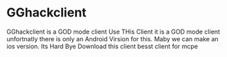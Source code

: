 # GGhackclient
GGhackclient is a GOD mode client
Use THis Client it is a GOD mode client unfortnatly there is only an Android Virsion for this.
Maby we can make an ios version.
Its Hard
Bye Download this client besst client for mcpe
